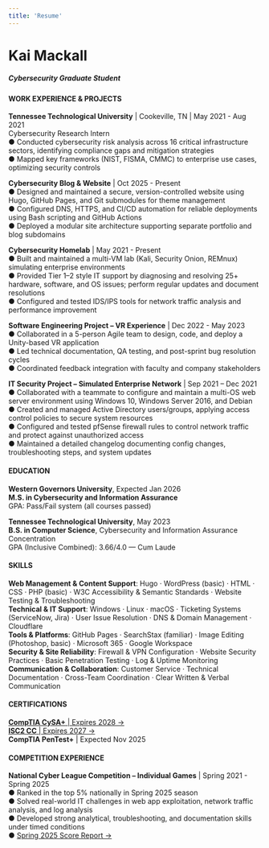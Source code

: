 ```yaml
---
title: 'Resume'
---
```

# Kai Mackall
##### Cybersecurity Graduate Student


#### WORK EXPERIENCE & PROJECTS
**Tennessee Technological University** | Cookeville, TN | May 2021 - Aug 2021  
Cybersecurity Research Intern  
●​​ Conducted cybersecurity risk analysis across 16 critical infrastructure sectors, identifying compliance gaps and mitigation strategies  
●​ Mapped key frameworks (NIST, FISMA, CMMC) to enterprise use cases, optimizing security controls  

**Cybersecurity Blog & Website** | Oct 2025 - Present  
●​ Designed and maintained a secure, version-controlled website using Hugo, GitHub Pages, and Git submodules for
theme management  
●​ Configured DNS, HTTPS, and CI/CD automation for reliable deployments using Bash scripting and GitHub Actions  
●​ Deployed a modular site architecture supporting separate portfolio and blog subdomains  

**Cybersecurity Homelab** | May 2021 - Present  
●​ Built and maintained a multi-VM lab (Kali, Security Onion, REMnux) simulating enterprise environments  
●​ Provided Tier 1–2 style IT support by diagnosing and resolving 25+ hardware, software, and OS issues; perform
regular updates and document resolutions  
●​ Configured and tested IDS/IPS tools for network traffic analysis and performance improvement  

**Software Engineering Project – VR Experience** | Dec 2022 - May 2023  
●​ Collaborated in a 5-person Agile team to design, code, and deploy a Unity-based VR application  
●​ Led technical documentation, QA testing, and post-sprint bug resolution cycles  
●​ Coordinated feedback integration with faculty and company stakeholders  

**IT Security Project – Simulated Enterprise Network** | Sep 2021 – Dec 2021  
●​ Collaborated with a teammate to configure and maintain a multi-OS web server environment using Windows 10,
Windows Server 2016, and Debian  
●​ Created and managed Active Directory users/groups, applying access control policies to secure system resources  
●​ Configured and tested pfSense firewall rules to control network traffic and protect against unauthorized access  
●​ Maintained a detailed changelog documenting config changes, troubleshooting steps, and system updates  

#### EDUCATION
**Western Governors University**, Expected Jan 2026  
**M.S. in Cybersecurity and Information Assurance**  
GPA: Pass/Fail system (all courses passed)  

**Tennessee Technological University**, May 2023  
**B.S. in Computer Science**, Cybersecurity and Information Assurance Concentration  
GPA (Inclusive Combined): 3.66/4.0 — Cum Laude  

#### SKILLS
**Web Management & Content Support**: Hugo · WordPress (basic) · HTML · CSS · PHP (basic) · W3C Accessibility & Semantic Standards · Website Testing & Troubleshooting  
**Technical & IT Support**: Windows · Linux · macOS · Ticketing Systems (ServiceNow, Jira) · User Issue Resolution · DNS & Domain Management · Cloudflare  
**Tools & Platforms**: GitHub Pages · SearchStax (familiar) · Image Editing (Photoshop, basic) · Microsoft 365 · Google Workspace  
**Security & Site Reliability**: Firewall & VPN Configuration · Website Security Practices · Basic Penetration Testing · Log & Uptime Monitoring  
**Communication & Collaboration**: Customer Service · Technical Documentation · Cross-Team Coordination · Clear Written & Verbal Communication  

#### CERTIFICATIONS
[**CompTIA CySA+** | Expires 2028 →](/about/CompTIACySA+cert.pdf)  
[**ISC2 CC** | Expires 2027 →](/about/ISC2CCcert.pdf)  
**CompTIA PenTest+** | Expected Nov 2025  

#### COMPETITION EXPERIENCE
**National Cyber League Competition – Individual Games** | Spring 2021 - Spring 2025  
●​ Ranked in the top 5% nationally in Spring 2025 season  
●​ Solved real-world IT challenges in web app exploitation, network traffic analysis, and log analysis  
●​ Developed strong analytical, troubleshooting, and documentation skills under timed conditions  
●​ [Spring 2025 Score Report →](https://cyberskyline.com/report/A16G2WBWBPUT)  
